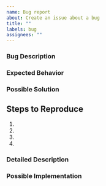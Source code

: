 ```yaml
---
name: Bug report
about: Create an issue about a bug
title: ""
labels: bug
assignees: ""
---
```


<!--- Provide a general summary of the issue in the Title above -->

### Bug Description
<!--- Tell us what happens instead of the expected behavior -->

### Expected Behavior
<!--- Tell us what should happen -->

### Possible Solution
<!--- Not obligatory, but suggest a fix/reason for the bug, -->

## Steps to Reproduce
<!--- Provide a link to a live example, or an unambiguous set of steps to -->
<!--- reproduce this bug. Include code to reproduce, if relevant -->
1.
2.
3.
4.


### Detailed Description
<!--- Provide a detailed description of the change or addition you are proposing -->

### Possible Implementation
<!--- Not obligatory, but suggest an idea for implementing addition or change -->
